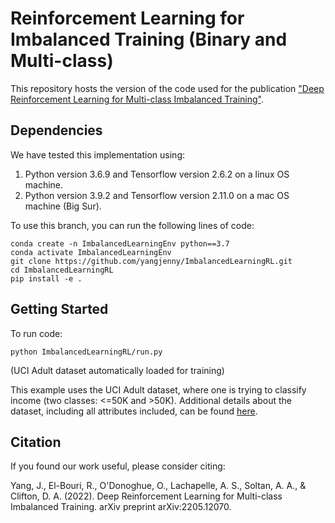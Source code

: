 # Reinforcement Learning for Imbalanced Training (Binary and Multi-class) 

This repository hosts the version of the code used for the publication ["Deep Reinforcement Learning for Multi-class Imbalanced Training"](https://arxiv.org/abs/2205.12070). 

## Dependencies

We have tested this implementation using:
1. Python version 3.6.9 and Tensorflow version 2.6.2 on a linux OS machine. 
2. Python version 3.9.2 and Tensorflow version 2.11.0 on a mac OS machine (Big Sur). 

To use this branch, you can run the following lines of code:

```
conda create -n ImbalancedLearningEnv python==3.7
conda activate ImbalancedLearningEnv
git clone https://github.com/yangjenny/ImbalancedLearningRL.git
cd ImbalancedLearningRL
pip install -e .
```

## Getting Started

To run code: 

```
python ImbalancedLearningRL/run.py
```

(UCI Adult dataset automatically loaded for training)

This example uses the UCI Adult dataset, where one is trying to classify income (two classes: <=50K and >50K). Additional details about the dataset, including all attributes included, can be found [here](https://archive.ics.uci.edu/ml/datasets/Adult).

## Citation

If you found our work useful, please consider citing:

Yang, J., El-Bouri, R., O'Donoghue, O., Lachapelle, A. S., Soltan, A. A., & Clifton, D. A. (2022). Deep Reinforcement Learning for Multi-class Imbalanced Training. arXiv preprint arXiv:2205.12070.
